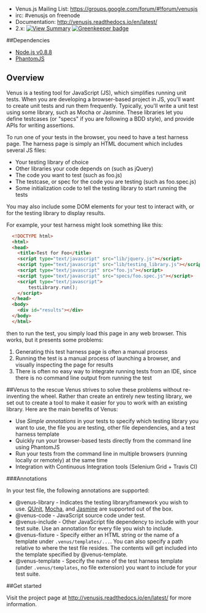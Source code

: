 * Venus.js Mailing List: https://groups.google.com/forum/#!forum/venusjs
* irc: #venusjs on freenode
* Documentation: http://venusjs.readthedocs.io/en/latest/
* 2.x: [![View Summary](https://secure.travis-ci.org/linkedin/venus.js.png?branch=2.x)](http://travis-ci.org/#!/linkedin/venus.js/branch_summary) [![Greenkeeper badge](https://badges.greenkeeper.io/linkedin/venus.js.svg)](https://greenkeeper.io/)

##Dependencies

* [Node.js v0.8.8](http://nodejs.org/dist/v0.8.8/)
* [PhantomJS](http://www.phantomjs.org)

## Overview

Venus is a testing tool for JavaScript (JS), which simplifies running unit tests. When you are developing a browser-based project in JS,
you'll want to create unit tests and run them frequently. Typically, you'll write a unit test using some library, such as Mocha or Jasmine.
These libraries let you define testcases (or "specs" if you are following a BDD style), and provide APIs for writing assertions.

To run one of your tests in the browser, you need to have a test harness page. The harness page is simply an HTML document which includes
several JS files:

* Your testing library of choice
* Other libraries your code depends on (such as jQuery)
* The code you want to test (such as foo.js)
* The testcase, or spec for the code you are testing (such as foo.spec.js)
* Some initialization code to tell the testing library to start running the tests

You may also include some DOM elements for your test to interact with, or for the testing library to display results.

For example, your test harness might look something like this:

```html
  <!DOCTYPE html>
  <html>
  <head>
    <title>Test for Foo</title>
    <script type="text/javascript" src="lib/jquery.js"></script>
    <script type="text/javascript" src="lib/testing_library.js"></script>
    <script type="text/javascript" src="foo.js"></script>
    <script type="text/javascript" src="specs/foo.spec.js"></script>
    <script type="text/javascript">
        testLibrary.run();
    </script>
  </head>
  <body>
    <div id="results"></div>
  </body>
  </html>
```
then to run the test, you simply load this page in any web browser. This works, but it presents some problems:

  1. Generating this test harness page is often a manual process
  2. Running the test is a manual process of launching a browser, and visually inspecting the page for results
  3. There is often no easy way to integrate running tests from an IDE, since there is no command line output from running the test

##Venus to the rescue
Venus strives to solve these problems without re-inventing the wheel. Rather than create an entirely new testing library, we set out to create
a tool to make it easier for you to work with an existing library. Here are the main benefits of Venus:

  * Use *Simple annotations* in your tests to specify which testing library you want to use, the file you are testing, other file dependencies,
    and a test harness template
  * Quickly run your browser-based tests directly from the command line using PhantomJS
  * Run your tests from the command line in multiple browsers (running locally or remotely) at the same time
  * Integration with Continuous Integration tools (Selenium Grid + Travis CI)

###Annotations

In your test file, the following annotations are supported:

* @venus-library - Indicates the testing library/framework you wish to use.  [QUnit](http://www.qunitjs.com), [Mocha](http://visionmedia.github.com/mocha/), and [Jasmine](http://pivotal.github.com/jasmine/) are supported out of the box.
* @venus-code - JavaScript source code under test.
* @venus-include - Other JavaScript file dependency to include with your test suite.  Use an annotation for every file you wish to include.
* @venus-fixture - Specify either an HTML string or the name of a template under `.venus/templates/...`.  You can also specify a path relative to where the test file resides. The contents will get included into the template specified by @venus-template.
* @venus-template - Specify the name of the test harness template (under `.venus/templates`, no file extension) you want to include for your test suite.

##Get started

Visit the project page at http://venusjs.readthedocs.io/en/latest/ for more information.
